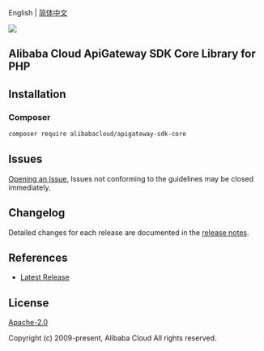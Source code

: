 English | [简体中文](README-CN.md)

![](https://aliyunsdk-pages.alicdn.com/icons/AlibabaCloud.svg)

## Alibaba Cloud ApiGateway SDK Core Library for PHP

## Installation

### Composer

```bash
composer require alibabacloud/apigateway-sdk-core
```

## Issues

[Opening an Issue](https://github.com/aliyun/alibabacloud-apigateway-core-sdk/issues/new), Issues not conforming to the guidelines may be closed immediately.

## Changelog

Detailed changes for each release are documented in the [release notes](./ChangeLog.txt).

## References

* [Latest Release](https://github.com/aliyun/alibabacloud-apigateway-core-sdk)

## License

[Apache-2.0](http://www.apache.org/licenses/LICENSE-2.0)

Copyright (c) 2009-present, Alibaba Cloud All rights reserved.
